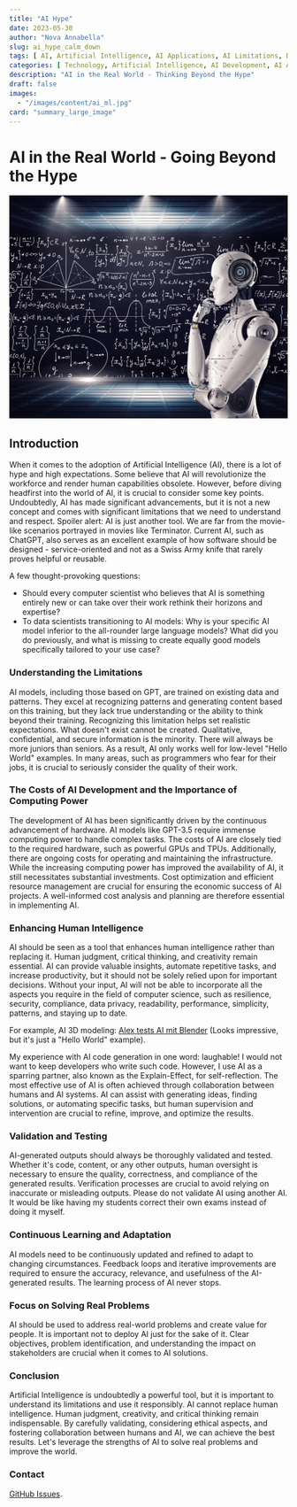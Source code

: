 ```yaml
---
title: "AI Hype"
date: 2023-05-30
author: "Nova Annabella"
slug: ai_hype_calm_down
tags: [ AI, Artificial Intelligence, AI Applications, AI Limitations, Development, Validation, Collaboration, Continuous Learning, Problem Solving ]
categories: [ Technology, Artificial Intelligence, AI Development, AI Applications ]
description: "AI in the Real World - Thinking Beyond the Hype"
draft: false
images:
  - "/images/content/ai_ml.jpg"
card: "summary_large_image"
---
```


# AI in the Real World - Going Beyond the Hype

[![ai_ml](/images/content/ai_ml.jpg)](https://en.wikipedia.org/wiki/Weak_artificial_intelligence)

## Introduction

When it comes to the adoption of Artificial Intelligence (AI), there is a lot of hype and high expectations. Some
believe that AI will revolutionize the workforce and render human capabilities obsolete. However, before diving
headfirst into the world of AI, it is crucial to consider some key points. Undoubtedly, AI has made significant
advancements, but it is not a new concept and comes with significant limitations that we need to understand and respect.
Spoiler alert: AI is just another tool. We are far from the movie-like scenarios portrayed in movies like Terminator.
Current AI, such as ChatGPT, also serves as an excellent example of how software should be designed - service-oriented
and not as a Swiss Army knife that rarely proves helpful or reusable.

A few thought-provoking questions:

* Should every computer scientist who believes that AI is something entirely new or can take over their work rethink
  their horizons and expertise?
* To data scientists transitioning to AI models: Why is your specific AI model inferior to the all-rounder large
  language models? What did you do previously, and what is missing to create equally good models specifically tailored
  to your use case?

### Understanding the Limitations

AI models, including those based on GPT, are trained on existing data and patterns. They excel at recognizing patterns
and generating content based on this training, but they lack true understanding or the ability to think beyond their
training. Recognizing this limitation helps set realistic expectations. What doesn't exist cannot be created.
Qualitative, confidential, and secure information is the minority. There will always be more juniors than seniors. As a
result, AI only works well for low-level "Hello World" examples. In many areas, such as programmers who fear for their
jobs, it is crucial to seriously consider the quality of their work.

### The Costs of AI Development and the Importance of Computing Power

The development of AI has been significantly driven by the continuous advancement of hardware. AI models like GPT-3.5
require immense computing power to handle complex tasks. The costs of AI are closely tied to the required hardware, such
as powerful GPUs and TPUs. Additionally, there are ongoing costs for operating and maintaining the infrastructure. While
the increasing computing power has improved the availability of AI, it still necessitates substantial investments. Cost
optimization and efficient resource management are crucial for ensuring the economic success of AI projects. A
well-informed cost analysis and planning are therefore essential in implementing AI.

### Enhancing Human Intelligence

AI should be seen as a tool that enhances human intelligence rather than replacing it. Human judgment, critical
thinking, and creativity remain essential. AI can provide valuable insights, automate repetitive tasks, and increase
productivity, but it should not be solely relied upon for important decisions. Without your input, AI will not be able
to incorporate all the aspects you require in the field of computer science, such as resilience, security, compliance,
data privacy, readability, performance, simplicity, patterns, and staying up to date.

For example, AI 3D modeling: [Alex tests AI mit Blender](https://www.youtube.com/watch?v=x60zHw_z4NM&t=460s) (Looks
impressive, but it's just a "Hello World" example).

My experience with AI code generation in one word: laughable! I would not want to keep developers who write such code.
However, I use AI as a sparring partner, also known as the Explain-Effect, for self-reflection. The most effective use
of AI is often achieved through collaboration between humans and AI systems. AI can assist with generating ideas,
finding solutions, or automating specific tasks, but human supervision and intervention are crucial to refine, improve,
and optimize the results.

### Validation and Testing

AI-generated outputs should always be thoroughly validated and tested. Whether it's code, content, or any other outputs,
human oversight is necessary to ensure the quality, correctness, and compliance of the generated results. Verification
processes are crucial to avoid relying on inaccurate or misleading outputs. Please do not validate AI using another AI.
It would be like having my students correct their own exams instead of doing it myself.

### Continuous Learning and Adaptation

AI models need to be continuously updated and refined to adapt to changing circumstances. Feedback loops and iterative
improvements are required to ensure the accuracy, relevance, and usefulness of the AI-generated results. The learning
process of AI never stops.

### Focus on Solving Real Problems

AI should be used to address real-world problems and create value for people. It is important not to deploy AI just for
the sake of it. Clear objectives, problem identification, and understanding the impact on stakeholders are crucial when
it comes to AI solutions.

### Conclusion

Artificial Intelligence is undoubtedly a powerful tool, but it is important to understand its limitations and use it
responsibly. AI cannot replace human intelligence. Human judgment, creativity, and critical thinking remain
indispensable. By carefully validating, considering ethical aspects, and fostering collaboration between humans and AI,
we can achieve the best results. Let's leverage the strengths of AI to solve real problems and improve the world.

### Contact

[GitHub Issues](https://github.com/NovaAnnabella/the_unspoken/issues/new/choose).
